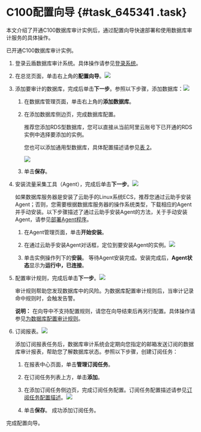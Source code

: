 # C100配置向导 {#task_645341 .task}

本文介绍了开通C100数据库审计实例后，通过配置向导快速部署和使用数据库审计服务的具体操作。

已开通C100数据库审计实例。

1.  登录云盾数据库审计系统。具体操作请参见[登录系统](../../../../cn.zh-CN/用户指南（C100）/登录系统.md#)。
2.  在总览页面，单击右上角的**配置向导**。![](http://static-aliyun-doc.oss-cn-hangzhou.aliyuncs.com/assets/img/519139/156212181049303_zh-CN.png)


3.  添加要审计的数据库，完成后单击**下一步**。参照以下步骤，添加数据库：![](http://static-aliyun-doc.oss-cn-hangzhou.aliyuncs.com/assets/img/519139/156212181049304_zh-CN.png)

 
    1.  在数据库管理页面，单击右上角的**添加数据库**。
    2.  在添加数据库侧边页，完成数据库配置。 

        推荐您添加RDS型数据库，您可以直接从当前阿里云账号下已开通的RDS实例中选择要添加的实例。

        您也可以添加通用型数据库，具体配置描述请参见[表 2](../../../../cn.zh-CN/用户指南（C100）/管理数据库.md#table_4xi_dvi_blt)。

        ![](http://static-aliyun-doc.oss-cn-hangzhou.aliyuncs.com/assets/img/519139/156212181049305_zh-CN.png)

    3.  单击**保存**。
4.  安装流量采集工具（Agent），完成后单击**下一步**。![](http://static-aliyun-doc.oss-cn-hangzhou.aliyuncs.com/assets/img/519139/156212181049306_zh-CN.png)

 

    如果数据库服务器是安装了云助手的Linux系统ECS，推荐您通过云助手安装Agent；否则，您需要根据数据库服务器的操作系统类型，下载相应的Agent并手动安装。以下步骤描述了通过云助手安装Agent的方法，关于手动安装Agent，请参见[部署Agent程序](../../../../cn.zh-CN/用户指南（C100）/部署Agent程序.md#)。

    1.  在Agent管理页面，单击**开始安装**。
    2.  在通过云助手安装Agent对话框，定位到要安装Agent的实例。![](http://static-aliyun-doc.oss-cn-hangzhou.aliyuncs.com/assets/img/519139/156212181149307_zh-CN.png)


    3.  单击实例操作列下的**安装**。 等待Agent安装完成。安装完成后，**Agent状态**显示为**运行中，已连接**。
5.  配置审计规则，完成后单击**下一步**。![](http://static-aliyun-doc.oss-cn-hangzhou.aliyuncs.com/assets/img/519139/156212181149308_zh-CN.png)

 

    审计规则帮助您发现数据库中的风险。为数据库配置审计规则后，当审计记录命中规则时，会触发告警。

    **说明：** 在向导中不支持配置规则，请您在向导结束后再另行配置。具体操作请参见[为数据库配置审计规则](../../../../cn.zh-CN/用户指南（C100）/规则配置/为数据库配置审计规则.md#)。

6.  订阅报表。![](http://static-aliyun-doc.oss-cn-hangzhou.aliyuncs.com/assets/img/519139/156212181149309_zh-CN.png)

 

    添加订阅报表任务后，数据库审计系统会定期向您指定的邮箱发送订阅的数据库审计报表，帮助您了解数据库状态。参照以下步骤，创建订阅任务：

    1.  在报表中心页面，单击**管理订阅任务**。
    2.  在订阅任务列表上方，单击**添加**。
    3.  在添加订阅任务侧边页，完成订阅任务配置。订阅任务配置描述请参见[订阅任务配置描述](../../../../cn.zh-CN/用户指南（C100）/报表中心.md#table_wgr_9yd_k21)。![](http://static-aliyun-doc.oss-cn-hangzhou.aliyuncs.com/assets/img/519139/156212181149310_zh-CN.png)


    4.  单击**保存**。 成功添加订阅任务。

完成配置向导。


